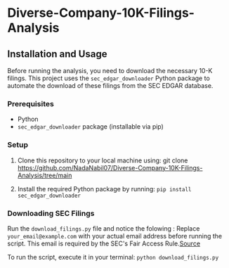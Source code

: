 # Diverse-Company-10K-Filings-Analysis
## Installation and Usage

Before running the analysis, you need to download the necessary 10-K filings. This project uses the `sec_edgar_downloader` Python package to automate the download of these filings from the SEC EDGAR database.

### Prerequisites

- Python 
- `sec_edgar_downloader` package (installable via pip)

### Setup

1. Clone this repository to your local machine using:
git clone https://github.com/NadaNabil07/Diverse-Company-10K-Filings-Analysis/tree/main

2. Install the required Python package by running:
`pip install sec_edgar_downloader`

### Downloading SEC Filings
Run the `download_filings.py` file and notice the folowing : 
Replace `your_email@example.com` with your actual email address before running the script. This email is required by the SEC's Fair Access Rule.[Source](https://www.sec.gov/os/webmaster-faq#code-support)

To run the script, execute it in your terminal:
`python download_filings.py`
